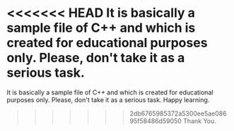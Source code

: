 <<<<<<< HEAD
It is basically a sample file of C++ and which is created for educational purposes only. Please, don't take it as a serious task.
=======
It is basically a sample file of C++ and which is created for educational purposes only. Please, don't take it as a serious task. Happy learning.
>>>>>>> 2db6765985372a5300ee5ae08695f58486d59050
Thank You.
